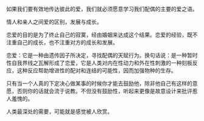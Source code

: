 如果我们要有效地传达彼此的爱，我们就必须愿意学习我们配偶的主要的爱之语。

情人和亲人之间爱的区别，发展与成长。

恋爱的目的是为了终止自己的寂寞，经由婚姻来达成这个结果。恋爱的经验，既不注重自己的成长，也不注重对方的成长和发展。

恋爱：它是一种由遗传因子所决定，寻找配偶的天赋行为。换句话说：是一种暂时性自我界线之瓦解形成了恋爱，它是人类对内在性动力和外在性刺激的一种刻板反应，这种反应帮助增进性的配对和连结的可能性，因而加强物种的生存。

只有当一个人真的下定决心做某事的时候你才能去鼓励他，除非他自己有这样的意愿，否则你的话就会流于说教。不但没有鼓励性，听起来更像是故意设计来批评惹人羞愧的。

人类最深处的需要，可能就是感觉被人欣赏。